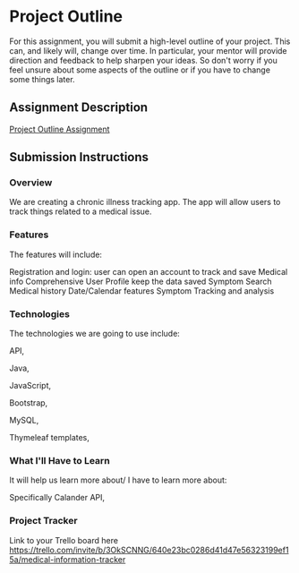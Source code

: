 # Project Outline
For this assignment, you will submit a high-level outline of your project. This can, and likely will, change over time. In particular, your mentor will provide direction and feedback to help sharpen your ideas. So don't worry if you feel unsure about some aspects of the outline or if you have to change some things later.

## Assignment Description
[Project Outline Assignment](https://education.launchcode.org/liftoff/modules/assignments/project-outline)

## Submission Instructions



### Overview

[//]: # (Include overview here)
We are creating a chronic illness tracking app. The app will allow users to track things related to a medical issue.

### Features
<!-- We are creating a chronic illness tracking app. The app will allow users to track things related to a medical issue. -->

The features will include:

Registration and login: user can open an account to track and save Medical info
Comprehensive User Profile keep the data saved
Symptom Search
Medical history
Date/Calendar features
Symptom Tracking and analysis



<!-- Symptom Log,
The symptom log will allow the users to put symptoms they have and rate their severity. -->

<!-- Pain Log, -->
<!-- This feature will allow the users to rate, describe and locate their pain daily. -->

<!-- Medication Tracking, -->
<!-- The med tracking feature will allow the user to have a MAR (Medication Admissions Record) on their phone for both scheduled meds and PRN. -->

[//]: # (Include Features here)

### Technologies
The technologies we are going to use include:

API,

Java,

JavaScript,

Bootstrap,

MySQL,

Thymeleaf templates,

<!-- Learn More About DATABASES,

Learn more about securing privacy with encryption and security,
 -->
[//]: # (Include Technologies here)
### What I'll Have to Learn

It will help us learn more about/ I have to learn more about:

Specifically Calander API,

### Project Tracker
Link to your Trello board here
https://trello.com/invite/b/3OkSCNNG/640e23bc0286d41d47e56323199ef15a/medical-information-tracker
